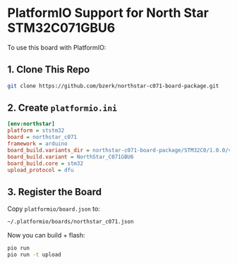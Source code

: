 # PlatformIO Support for North Star STM32C071GBU6

To use this board with PlatformIO:

## 1. Clone This Repo

```bash
git clone https://github.com/bzerk/northstar-c071-board-package.git
```

## 2. Create `platformio.ini`

```ini
[env:northstar]
platform = ststm32
board = northstar_c071
framework = arduino
board_build.variants_dir = northstar-c071-board-package/STM32C0/1.0.0/variants
board_build.variant = NorthStar_C071GBU6
board_build.core = stm32
upload_protocol = dfu
```

## 3. Register the Board

Copy `platformio/board.json` to:

```bash
~/.platformio/boards/northstar_c071.json
```

Now you can build + flash:

```bash
pio run
pio run -t upload
```
